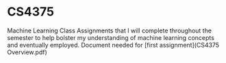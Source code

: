 # CS4375
Machine Learning Class
 Assignments that I will complete throughout the semester to help bolster my understanding of machine learning concepts and eventually employed.
 Document needed for [first assignment](CS4375 Overview.pdf)
